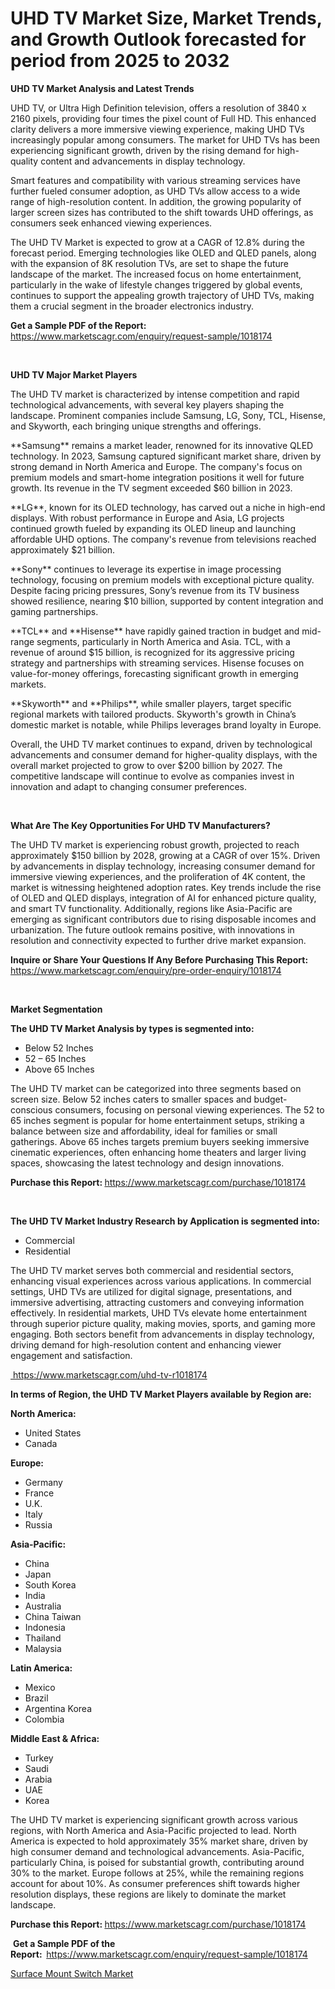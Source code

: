 <p><h1>UHD TV Market Size, Market Trends, and Growth Outlook forecasted for period from 2025 to 2032</h1></p><p><strong>UHD TV Market Analysis and Latest Trends</strong></p>
<p><p>UHD TV, or Ultra High Definition television, offers a resolution of 3840 x 2160 pixels, providing four times the pixel count of Full HD. This enhanced clarity delivers a more immersive viewing experience, making UHD TVs increasingly popular among consumers. The market for UHD TVs has been experiencing significant growth, driven by the rising demand for high-quality content and advancements in display technology. </p><p>Smart features and compatibility with various streaming services have further fueled consumer adoption, as UHD TVs allow access to a wide range of high-resolution content. In addition, the growing popularity of larger screen sizes has contributed to the shift towards UHD offerings, as consumers seek enhanced viewing experiences.</p><p>The UHD TV Market is expected to grow at a CAGR of 12.8% during the forecast period. Emerging technologies like OLED and QLED panels, along with the expansion of 8K resolution TVs, are set to shape the future landscape of the market. The increased focus on home entertainment, particularly in the wake of lifestyle changes triggered by global events, continues to support the appealing growth trajectory of UHD TVs, making them a crucial segment in the broader electronics industry.</p></p>
<p><strong>Get a Sample PDF of the Report:&nbsp;</strong> <a href="https://www.marketscagr.com/enquiry/request-sample/1018174?utm_campaign=3192&utm_medium=2&utm_source=Github&utm_content=ia&utm_term=06042025&utm_id=uhd-tv">https://www.marketscagr.com/enquiry/request-sample/1018174</a></p>
<p>&nbsp;</p>
<p><strong>UHD TV Major Market Players</strong></p>
<p><p>The UHD TV market is characterized by intense competition and rapid technological advancements, with several key players shaping the landscape. Prominent companies include Samsung, LG, Sony, TCL, Hisense, and Skyworth, each bringing unique strengths and offerings.</p><p>**Samsung** remains a market leader, renowned for its innovative QLED technology. In 2023, Samsung captured significant market share, driven by strong demand in North America and Europe. The company's focus on premium models and smart-home integration positions it well for future growth. Its revenue in the TV segment exceeded $60 billion in 2023.</p><p>**LG**, known for its OLED technology, has carved out a niche in high-end displays. With robust performance in Europe and Asia, LG projects continued growth fueled by expanding its OLED lineup and launching affordable UHD options. The company's revenue from televisions reached approximately $21 billion.</p><p>**Sony** continues to leverage its expertise in image processing technology, focusing on premium models with exceptional picture quality. Despite facing pricing pressures, Sony’s revenue from its TV business showed resilience, nearing $10 billion, supported by content integration and gaming partnerships.</p><p>**TCL** and **Hisense** have rapidly gained traction in budget and mid-range segments, particularly in North America and Asia. TCL, with a revenue of around $15 billion, is recognized for its aggressive pricing strategy and partnerships with streaming services. Hisense focuses on value-for-money offerings, forecasting significant growth in emerging markets.</p><p>**Skyworth** and **Philips**, while smaller players, target specific regional markets with tailored products. Skyworth's growth in China’s domestic market is notable, while Philips leverages brand loyalty in Europe.</p><p>Overall, the UHD TV market continues to expand, driven by technological advancements and consumer demand for higher-quality displays, with the overall market projected to grow to over $200 billion by 2027. The competitive landscape will continue to evolve as companies invest in innovation and adapt to changing consumer preferences.</p></p>
<p>&nbsp;</p>
<p><strong>What Are The Key Opportunities For UHD TV Manufacturers?</strong></p>
<p><p>The UHD TV market is experiencing robust growth, projected to reach approximately $150 billion by 2028, growing at a CAGR of over 15%. Driven by advancements in display technology, increasing consumer demand for immersive viewing experiences, and the proliferation of 4K content, the market is witnessing heightened adoption rates. Key trends include the rise of OLED and QLED displays, integration of AI for enhanced picture quality, and smart TV functionality. Additionally, regions like Asia-Pacific are emerging as significant contributors due to rising disposable incomes and urbanization. The future outlook remains positive, with innovations in resolution and connectivity expected to further drive market expansion.</p></p>
<p><strong>Inquire or Share Your Questions If Any Before Purchasing This Report:</strong> <a href="https://www.marketscagr.com/enquiry/pre-order-enquiry/1018174?utm_campaign=3192&utm_medium=2&utm_source=Github&utm_content=ia&utm_term=06042025&utm_id=uhd-tv">https://www.marketscagr.com/enquiry/pre-order-enquiry/1018174</a></p>
<p>&nbsp;</p>
<p><strong>Market Segmentation</strong></p>
<p><strong>The UHD TV Market Analysis by types is segmented into:</strong></p>
<p><ul><li>Below 52 Inches</li><li>52 – 65 Inches</li><li>Above 65 Inches</li></ul></p>
<p><p>The UHD TV market can be categorized into three segments based on screen size. Below 52 inches caters to smaller spaces and budget-conscious consumers, focusing on personal viewing experiences. The 52 to 65 inches segment is popular for home entertainment setups, striking a balance between size and affordability, ideal for families or small gatherings. Above 65 inches targets premium buyers seeking immersive cinematic experiences, often enhancing home theaters and larger living spaces, showcasing the latest technology and design innovations.</p></p>
<p><strong>Purchase this Report:&nbsp;</strong><a href="https://www.marketscagr.com/purchase/1018174?utm_campaign=3192&utm_medium=2&utm_source=Github&utm_content=ia&utm_term=06042025&utm_id=uhd-tv">https://www.marketscagr.com/purchase/1018174</a></p>
<p>&nbsp;</p>
<p><strong>The UHD TV Market Industry Research by Application is segmented into:</strong></p>
<p><ul><li>Commercial</li><li>Residential</li></ul></p>
<p><p>The UHD TV market serves both commercial and residential sectors, enhancing visual experiences across various applications. In commercial settings, UHD TVs are utilized for digital signage, presentations, and immersive advertising, attracting customers and conveying information effectively. In residential markets, UHD TVs elevate home entertainment through superior picture quality, making movies, sports, and gaming more engaging. Both sectors benefit from advancements in display technology, driving demand for high-resolution content and enhancing viewer engagement and satisfaction.</p></p>
<p><a href="https://www.marketscagr.com/uhd-tv-r1018174?utm_campaign=3192&utm_medium=2&utm_source=Github&utm_content=ia&utm_term=06042025&utm_id=uhd-tv">&nbsp;https://www.marketscagr.com/uhd-tv-r1018174</a></p>
<p><strong>In terms of Region, the UHD TV Market Players available by Region are:</strong></p>
<p>
    <p> <strong> North America: </strong>
        <ul>
            <li>United States</li>
            <li>Canada</li>
        </ul>
        </p> 
    <p> <strong> Europe: </strong>
        <ul>
            <li>Germany</li>
            <li>France</li>
            <li>U.K.</li>
            <li>Italy</li>
            <li>Russia</li>
        </ul>
        </p> 
    <p> <strong> Asia-Pacific: </strong>
        <ul>
            <li>China</li>
            <li>Japan</li>
            <li>South Korea</li>
            <li>India</li>
            <li>Australia</li>
            <li>China Taiwan</li>
            <li>Indonesia</li>
            <li>Thailand</li>
            <li>Malaysia</li>
        </ul>
        </p> 
    <p> <strong> Latin America: </strong>
        <ul>
            <li>Mexico</li>
            <li>Brazil</li>
            <li>Argentina Korea</li>
            <li>Colombia</li>
        </ul>
        </p> 
    <p> <strong> Middle East & Africa: </strong>
        <ul>
            <li>Turkey</li>
            <li>Saudi</li>
            <li>Arabia</li>
            <li>UAE</li>
            <li>Korea</li>
        </ul>
    </p>
    </p>
<p><p>The UHD TV market is experiencing significant growth across various regions, with North America and Asia-Pacific projected to lead. North America is expected to hold approximately 35% market share, driven by high consumer demand and technological advancements. Asia-Pacific, particularly China, is poised for substantial growth, contributing around 30% to the market. Europe follows at 25%, while the remaining regions account for about 10%. As consumer preferences shift towards higher resolution displays, these regions are likely to dominate the market landscape.</p></p>
<p><strong>Purchase this Report: </strong><a href="https://www.marketscagr.com/purchase/1018174?utm_campaign=3192&utm_medium=2&utm_source=Github&utm_content=ia&utm_term=06042025&utm_id=uhd-tv">https://www.marketscagr.com/purchase/1018174</a></p>
<p>&nbsp;<strong>Get a Sample PDF of the Report:&nbsp;&nbsp;</strong><a href="https://www.marketscagr.com/enquiry/request-sample/1018174?utm_campaign=3192&utm_medium=2&utm_source=Github&utm_content=ia&utm_term=06042025&utm_id=uhd-tv">https://www.marketscagr.com/enquiry/request-sample/1018174</a></p>
<p><strong></strong></p>
<p><p><a href="https://github.com/balapopepi/Market-Research-Report-List-1/blob/main/surface-mount-switch-market.md?utm_campaign=3192&utm_medium=2&utm_source=Github&utm_content=ia&utm_term=06042025&utm_id=uhd-tv">Surface Mount Switch Market</a></p></p>